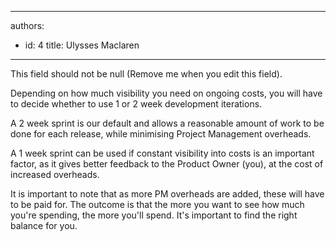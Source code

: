 

---
authors:
  - id: 4
    title: Ulysses Maclaren
---




<span class='intro'> This field should not be null (Remove me when you edit this field). </span>

<p>​Depending on how much visibility you need on ongoing costs, you will have to decide whether to use 1 or 2 week development iterations.</p>
<p>A 2 week sprint is our default and allows a reasonable amount of work to be done for each release, while minimising Project Management overheads. </p>
<p>A 1 week sprint can be used if constant visibility into costs is an important factor, as it gives better feedback to the Product Owner (you), at the cost of increased overheads.</p>
<p>It is important to note that as more PM overheads are added, these will have to be paid for. The outcome is that the more you want to see how much you're spending, the more you'll spend. It's important to find the right balance for you.</p>



